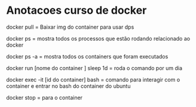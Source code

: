 # Anotacoes curso de docker

docker pull = Baixar img do container para usar dps 

docker ps = mostra todos os processos que estão rodando relacionado ao docker

docker ps -a = mostra todos os containers que foram executados 

docker run [nome do container ] sleep 1d = roda o comando por um dia 

docker exec -it [id do container] bash = comando para interagir com o container e entrar no bash do container do ubuntu

docker stop = para o container 
 
